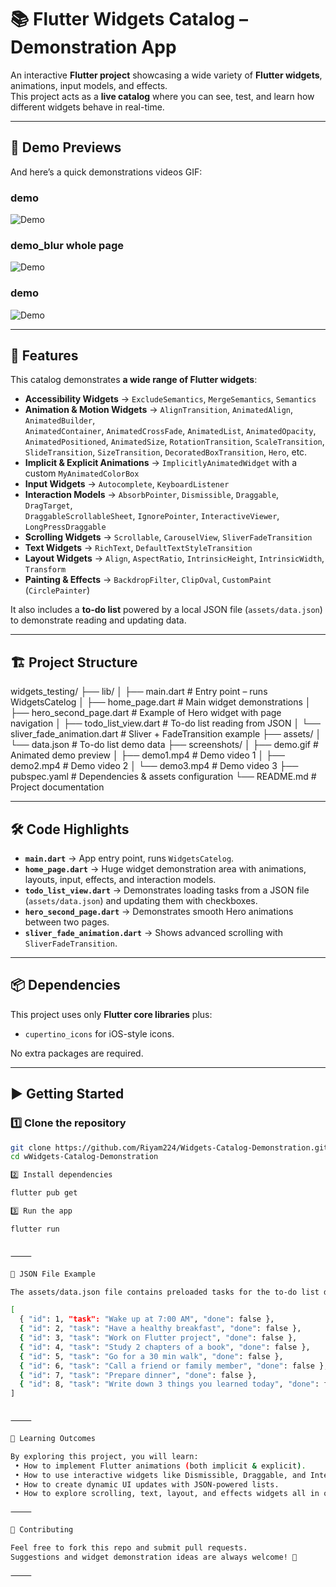 
# 📚 Flutter Widgets Catalog – Demonstration App

An interactive **Flutter project** showcasing a wide variety of **Flutter widgets**, animations, input models, and effects.  
This project acts as a **live catalog** where you can see, test, and learn how different widgets behave in real-time.

---

## 📸 Demo Previews

<!-- Here are a few video demonstrations of the project in action:

- 🎥 [Demo Video 1](screenshots/demo.gif)  
- 🎥 [Demo Video 2](screenshots/demo_blur.gif)  
- 🎥 [Demo Video 3](screenshots/demo2.gif)   -->

And here’s a quick demonstrations videos GIF:  

### demo 

![Demo](screenshots/demo.gif)

### demo_blur whole page

![Demo](screenshots/demo_blur.gif)

### demo 

![Demo](screenshots/demo2.gif)

---

## 🚀 Features

This catalog demonstrates **a wide range of Flutter widgets**:

- **Accessibility Widgets** → `ExcludeSemantics`, `MergeSemantics`, `Semantics`  
- **Animation & Motion Widgets** → `AlignTransition`, `AnimatedAlign`, `AnimatedBuilder`,  
  `AnimatedContainer`, `AnimatedCrossFade`, `AnimatedList`, `AnimatedOpacity`,  
  `AnimatedPositioned`, `AnimatedSize`, `RotationTransition`, `ScaleTransition`,  
  `SlideTransition`, `SizeTransition`, `DecoratedBoxTransition`, `Hero`, etc.  
- **Implicit & Explicit Animations** → `ImplicitlyAnimatedWidget` with a custom `MyAnimatedColorBox`  
- **Input Widgets** → `Autocomplete`, `KeyboardListener`  
- **Interaction Models** → `AbsorbPointer`, `Dismissible`, `Draggable`, `DragTarget`,  
  `DraggableScrollableSheet`, `IgnorePointer`, `InteractiveViewer`, `LongPressDraggable`  
- **Scrolling Widgets** → `Scrollable`, `CarouselView`, `SliverFadeTransition`  
- **Text Widgets** → `RichText`, `DefaultTextStyleTransition`  
- **Layout Widgets** → `Align`, `AspectRatio`, `IntrinsicHeight`, `IntrinsicWidth`, `Transform`  
- **Painting & Effects** → `BackdropFilter`, `ClipOval`, `CustomPaint` (`CirclePainter`)  

It also includes a **to-do list** powered by a local JSON file (`assets/data.json`) to demonstrate reading and updating data.

---

## 🏗️ Project Structure

widgets_testing/
├── lib/
│   ├── main.dart                 # Entry point – runs WidgetsCatelog
│   ├── home_page.dart            # Main widget demonstrations
│   ├── hero_second_page.dart     # Example of Hero widget with page navigation
│   ├── todo_list_view.dart       # To-do list reading from JSON
│   └── sliver_fade_animation.dart # Sliver + FadeTransition example
├── assets/
│   └── data.json                 # To-do list demo data
├── screenshots/
│   ├── demo.gif                  # Animated demo preview
│   ├── demo1.mp4                 # Demo video 1
│   ├── demo2.mp4                 # Demo video 2
│   └── demo3.mp4                 # Demo video 3
├── pubspec.yaml                  # Dependencies & assets configuration
└── README.md                     # Project documentation

---

## 🛠️ Code Highlights

- **`main.dart`** → App entry point, runs `WidgetsCatelog`.  
- **`home_page.dart`** → Huge widget demonstration area with animations, layouts, input, effects, and interaction models.  
- **`todo_list_view.dart`** → Demonstrates loading tasks from a JSON file (`assets/data.json`) and updating them with checkboxes.  
- **`hero_second_page.dart`** → Demonstrates smooth Hero animations between two pages.  
- **`sliver_fade_animation.dart`** → Shows advanced scrolling with `SliverFadeTransition`.  

---

## 📦 Dependencies

This project uses only **Flutter core libraries** plus:

- `cupertino_icons` for iOS-style icons.  

No extra packages are required.

---

## ▶️ Getting Started

### 1️⃣ Clone the repository

```bash
git clone https://github.com/Riyam224/Widgets-Catalog-Demonstration.git
cd wWidgets-Catalog-Demonstration

2️⃣ Install dependencies

flutter pub get

3️⃣ Run the app

flutter run


⸻

📄 JSON File Example

The assets/data.json file contains preloaded tasks for the to-do list demo:

[
  { "id": 1, "task": "Wake up at 7:00 AM", "done": false },
  { "id": 2, "task": "Have a healthy breakfast", "done": false },
  { "id": 3, "task": "Work on Flutter project", "done": false },
  { "id": 4, "task": "Study 2 chapters of a book", "done": false },
  { "id": 5, "task": "Go for a 30 min walk", "done": false },
  { "id": 6, "task": "Call a friend or family member", "done": false },
  { "id": 7, "task": "Prepare dinner", "done": false },
  { "id": 8, "task": "Write down 3 things you learned today", "done": false }
]


⸻

🎯 Learning Outcomes

By exploring this project, you will learn:
 • How to implement Flutter animations (both implicit & explicit).
 • How to use interactive widgets like Dismissible, Draggable, and InteractiveViewer.
 • How to create dynamic UI updates with JSON-powered lists.
 • How to explore scrolling, text, layout, and effects widgets all in one app.

⸻

🤝 Contributing

Feel free to fork this repo and submit pull requests.
Suggestions and widget demonstration ideas are always welcome! 🚀

⸻
